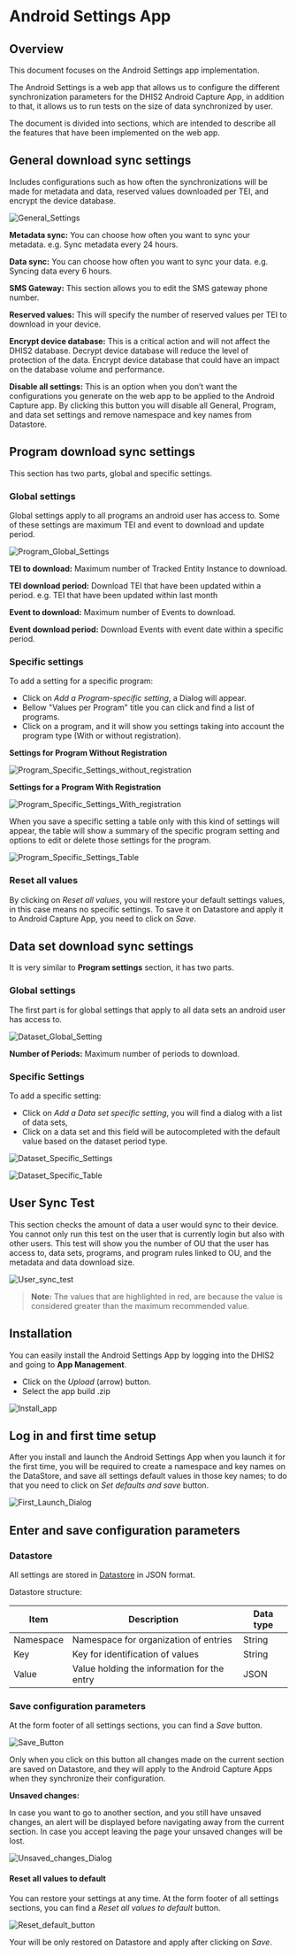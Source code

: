 # Android Settings App

## Overview

This document focuses on the Android Settings app implementation.

The Android Settings is a web app that allows us to configure the different synchronization parameters for the DHIS2 Android Capture App, in addition to that, it allows us to run tests on the size of data synchronized by user.

The document is divided into sections, which are intended to describe all the features that have been implemented on the web app.

## General download sync settings

Includes configurations such as how often the synchronizations will be made for metadata and data, reserved values downloaded per TEI, and encrypt the device database.

![General_Settings](resources/images/general-settings.png)

**Metadata sync:** You can choose how often you want to sync your metadata. e.g. Sync metadata every 24 hours.

**Data sync:** You can choose how often you want to sync your data. e.g. Syncing data every 6 hours. 

**SMS Gateway:** This section allows you to edit the SMS gateway phone number.

**Reserved values:** This will specify the number of reserved values per TEI to download in your device.

**Encrypt device database:** This is a critical action and will not affect the DHIS2 database.
Decrypt device database will reduce the level of protection of the data.
Encrypt device database that could have an impact on the database volume and performance. 

**Disable all settings:** This is an option when you don’t want the configurations you generate on the web app to be applied to the Android Capture app. By clicking this button you will disable all General, Program, and data set settings and remove namespace and key names from Datastore.

## Program download sync settings

This section has two parts, global and specific settings. 

### Global settings

Global settings apply to all programs an android user has access to. Some of these settings are maximum TEI and event to download and update period.

![Program_Global_Settings](resources/images/program-global-settings.png)

**TEI to download:** Maximum number of Tracked Entity Instance to download.

**TEI download period:** Download TEI that have been updated within a period. e.g. TEI that have been updated within last month

**Event to download:** Maximum number of Events to download.

**Event download period:** Download Events with event date within a specific period.

### Specific settings

To add a setting for a specific program:
 
- Click on *Add a Program-specific setting*, a Dialog will appear. 
- Bellow "Values per Program" title you can click and find a list of programs.
- Click on a program, and it will show you settings taking into account the program type (With or without registration). 

**Settings for Program Without Registration**

![Program_Specific_Settings_without_registration](resources/images/program-specific-dialog-without_registration.png)

**Settings for a Program With Registration**

![Program_Specific_Settings_With_registration](resources/images/program-specific-dialog-with_registration.png)

When you save a specific setting a table only with this kind of settings will appear, the table will show a summary of the specific program setting and options to edit or delete those settings for the program.

![Program_Specific_Settings_Table](resources/images/program-specific-table.png)

### Reset all values

By clicking on *Reset all values*, you will restore your default settings values, in this case means no specific settings. To save it on Datastore and apply it to Android Capture App, you need to click on *Save*.


## Data set download sync settings

It is very similar to **Program settings** section, it has two parts.

### Global settings

The first part is for global settings that apply to all data sets an android user has access to. 

![Dataset_Global_Setting](resources/images/dataset-global-settings.png)

**Number of Periods:** Maximum number of periods to download.

### Specific Settings

To add a specific setting:
 - Click on *Add a Data set specific setting*, you will find a dialog with a list of data sets, 
 - Click on a data set and this field will be autocompleted with the default value based on the dataset period type.

![Dataset_Specific_Settings](resources/images/dataset-specific-dialog.png)

![Dataset_Specific_Table](resources/images/dataset-specific-table.png)


## User Sync Test

This section checks the amount of data a user would sync to their device. You cannot only run this test on the user that is currently login but also with other users. This test will show you the number of OU that the user has access to, data sets, programs, and program rules linked to OU, and the metadata and data download size.

![User_sync_test](resources/images/user-sync-test.png)

> **Note:** The values that are highlighted in red, are because the value is considered greater than the maximum recommended value.


## Installation

You can easily install the Android Settings App by logging into the DHIS2 and going to **App Management**.

- Click on the *Upload* (arrow) button.
- Select the app build .zip

![Install_app](resources/images/install-app.png)


## Log in and first time setup

After you install and launch the Android Settings App when you launch it for the first time, you will be required to create a namespace and key names on the DataStore, and save all settings default values in those key names; to do that you need to click on *Set defaults and save* button.

![First_Launch_Dialog](resources/images/first-time-setup.png)


## Enter and save configuration parameters

### Datastore

All settings are stored in [Datastore](https://docs.dhis2.org/master/en/developer/html/webapi_data_store.html) in JSON format.

Datastore structure:

| Item        | Description | Data type |
| ----------- | ----------- | --------- |
| Namespace   | Namespace for organization of entries | String |
| Key         | Key for identification of values | String |
| Value       | Value holding the information for the entry | JSON |

### Save configuration parameters

At the form footer of all settings sections, you can find a *Save* button.

![Save_Button](resources/images/save_button.png)

Only when you click on this button all changes made on the current section are saved on Datastore, and they will apply to the Android Capture Apps when they synchronize their configuration.
 
**Unsaved changes:** 
 
In case you want to go to another section, and you still have unsaved changes, an alert will be displayed before navigating away from the current section. In case you accept leaving the page your unsaved changes will be lost.

![Unsaved_changes_Dialog](resources/images/unsaved-changes.png)
 
#### Reset all values to default

You can restore your settings at any time. At the form footer of all settings sections, you can find a *Reset all values to default* button.

![Reset_default_button](resources/images/reset-default.png)

Your will be only restored on Datastore and apply after clicking on *Save*. 
